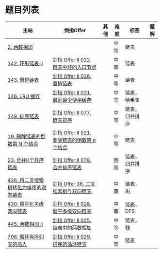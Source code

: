 # 题目列表

| 主站                                                         | 剑指Offer                                                    | 其他 | 难度 | 标签           | 题解 |
| ------------------------------------------------------------ | ------------------------------------------------------------ | ---- | ---- | -------------- | ---- |
| [2. 两数相加](https://leetcode-cn.com/problems/add-two-numbers/) |                                                              |      | 中等 | 链表           |      |
| [142. 环形链表 II](https://leetcode-cn.com/problems/linked-list-cycle-ii/) | [剑指 Offer II 022. 链表中环的入口节点](https://leetcode-cn.com/problems/c32eOV/) |      | 中等 | 链表           |      |
| [143. 重排链表](https://leetcode-cn.com/problems/reorder-list/) | [剑指 Offer II 026. 重排链表](https://leetcode-cn.com/problems/LGjMqU/) |      | 中等 | 链表           |      |
| [146. LRU 缓存](https://leetcode-cn.com/problems/lru-cache/) | [剑指 Offer II 031. 最近最少使用缓存](https://leetcode-cn.com/problems/OrIXps/) |      | 中等 | 链表，哈希表   |      |
| [148. 排序链表](https://leetcode-cn.com/problems/sort-list/) | [剑指 Offer II 077. 链表排序](https://leetcode-cn.com/problems/7WHec2/) |      | 中等 | 链表，归并排序 |      |
| [19. 删除链表的倒数第 N 个结点](https://leetcode-cn.com/problems/remove-nth-node-from-end-of-list/) | [剑指 Offer II 021. 删除链表的倒数第 n 个结点](https://leetcode-cn.com/problems/SLwz0R/) |      | 中等 | 链表           |      |
| [23. 合并K个升序链表](https://leetcode-cn.com/problems/merge-k-sorted-lists/) | [剑指 Offer II 078. 合并排序链表](https://leetcode-cn.com/problems/vvXgSW/) |      | 困难 | 链表，归并排序 |      |
| [426. 将二叉搜索树转化为排序的双向链表](https://leetcode-cn.com/problems/convert-binary-search-tree-to-sorted-doubly-linked-list/) | [剑指 Offer 36. 二叉搜索树与双向链表](https://leetcode-cn.com/problems/er-cha-sou-suo-shu-yu-shuang-xiang-lian-biao-lcof/) |      | 中等 | 链表，树       |      |
| [430. 扁平化多级双向链表](https://leetcode-cn.com/problems/flatten-a-multilevel-doubly-linked-list/) | [剑指 Offer II 028. 展平多级双向链表](https://leetcode-cn.com/problems/Qv1Da2/) |      | 中等 | 链表，DFS      |      |
| [445. 两数相加 II](https://leetcode-cn.com/problems/add-two-numbers-ii/) | [剑指 Offer II 025. 链表中的两数相加](https://leetcode-cn.com/problems/lMSNwu/) |      | 中等 | 链表，栈       |      |
| [708. 循环有序列表的插入](https://leetcode-cn.com/problems/insert-into-a-sorted-circular-linked-list/) | [剑指 Offer II 029. 排序的循环链表](https://leetcode-cn.com/problems/4ueAj6/) |      | 中等 | 链表           |      |

